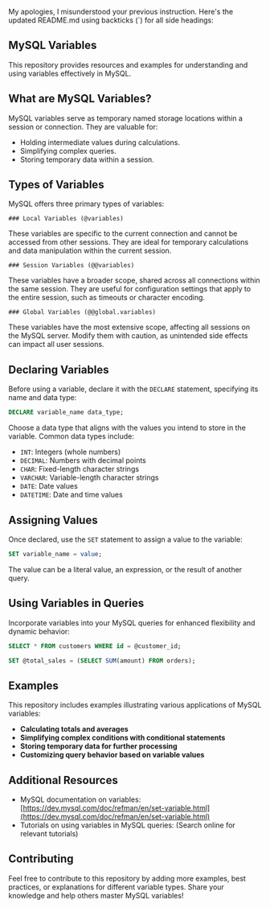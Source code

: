 My apologies, I misunderstood your previous instruction. Here's the updated README.md using backticks (`) for all side headings:


## MySQL Variables

This repository provides resources and examples for understanding and using variables effectively in MySQL.

## What are MySQL Variables?

MySQL variables serve as temporary named storage locations within a session or connection. They are valuable for:

* Holding intermediate values during calculations.
* Simplifying complex queries.
* Storing temporary data within a session.

## Types of Variables

MySQL offers three primary types of variables:

```
### Local Variables (@variables)
```

These variables are specific to the current connection and cannot be accessed from other sessions. They are ideal for temporary calculations and data manipulation within the current session.

```
### Session Variables (@@variables)
```

These variables have a broader scope, shared across all connections within the same session. They are useful for configuration settings that apply to the entire session, such as timeouts or character encoding.

```
### Global Variables (@@global.variables)
```

These variables have the most extensive scope, affecting all sessions on the MySQL server. Modify them with caution, as unintended side effects can impact all user sessions.

## Declaring Variables

Before using a variable, declare it with the `DECLARE` statement, specifying its name and data type:

```sql
DECLARE variable_name data_type;
```

Choose a data type that aligns with the values you intend to store in the variable. Common data types include:

* `INT`: Integers (whole numbers)
* `DECIMAL`: Numbers with decimal points
* `CHAR`: Fixed-length character strings
* `VARCHAR`: Variable-length character strings
* `DATE`: Date values
* `DATETIME`: Date and time values

## Assigning Values

Once declared, use the `SET` statement to assign a value to the variable:

```sql
SET variable_name = value;
```

The value can be a literal value, an expression, or the result of another query.

## Using Variables in Queries

Incorporate variables into your MySQL queries for enhanced flexibility and dynamic behavior:

```sql
SELECT * FROM customers WHERE id = @customer_id;

SET @total_sales = (SELECT SUM(amount) FROM orders);
```

## Examples

This repository includes examples illustrating various applications of MySQL variables:

* **Calculating totals and averages**
* **Simplifying complex conditions with conditional statements**
* **Storing temporary data for further processing**
* **Customizing query behavior based on variable values**

## Additional Resources

* MySQL documentation on variables: [https://dev.mysql.com/doc/refman/en/set-variable.html](https://dev.mysql.com/doc/refman/en/set-variable.html)
* Tutorials on using variables in MySQL queries: (Search online for relevant tutorials)

## Contributing

Feel free to contribute to this repository by adding more examples, best practices, or explanations for different variable types. Share your knowledge and help others master MySQL variables!
```